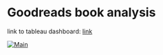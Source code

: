 # Goodreads book analysis
link to tableau dashboard: [link](https://public.tableau.com/app/profile/mattiacazzolla/viz/Cartella2_17040365759040/Main)
<div class='tableauPlaceholder' id='viz1704734865766' style='position: relative'><noscript><a href='#'><img alt='Main ' src='https:&#47;&#47;public.tableau.com&#47;static&#47;images&#47;Ca&#47;Cartella2_17040365759040&#47;Main&#47;1_rss.png' style='border: none' /></a></noscript><object class='tableauViz'  style='display:none;'><param name='host_url' value='https%3A%2F%2Fpublic.tableau.com%2F' /> <param name='embed_code_version' value='3' /> <param name='site_root' value='' /><param name='name' value='Cartella2_17040365759040&#47;Main' /><param name='tabs' value='no' /><param name='toolbar' value='yes' /><param name='static_image' value='https:&#47;&#47;public.tableau.com&#47;static&#47;images&#47;Ca&#47;Cartella2_17040365759040&#47;Main&#47;1.png' /> <param name='animate_transition' value='yes' /><param name='display_static_image' value='yes' /><param name='display_spinner' value='yes' /><param name='display_overlay' value='yes' /><param name='display_count' value='yes' /><param name='language' value='en-US' /></object></div>      

